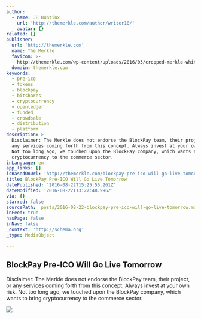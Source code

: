 ```yaml
---
author:
  - name: JP Buntinx
    url: 'http://themerkle.com/author/writer10/'
    avatar: {}
related: []
publisher:
  url: 'http://themerkle.com'
  name: The Merkle
  favicon: >-
    http://themerkle.com/wp-content/uploads/2016/03/cropped-merkle-white-1-192x192.png
  domain: themerkle.com
keywords:
  - pre-ico
  - tokens
  - blockpay
  - bitshares
  - cryptocurrency
  - openledger
  - funded
  - crowdsale
  - distribution
  - platform
description: >-
  Disclaimer: The Merkle does not endorse the BlockPay team, their project, or
  any services coming forth from this concept. Always invest at your own risk.
  Not too long ago, we touched upon the BlockPay company, which wants to bring
  cryptocurrency to the commerce sector.
inLanguage: en
app_links: []
isBasedOnUrl: 'http://themerkle.com/blockpay-pre-ico-will-go-live-tomorrow/'
title: BlockPay Pre-ICO Will Go Live Tomorrow
datePublished: '2016-08-22T15:25:55.261Z'
dateModified: '2016-08-22T13:27:48.996Z'
via: {}
starred: false
sourcePath: _posts/2016-08-22-blockpay-pre-ico-will-go-live-tomorrow.md
inFeed: true
hasPage: false
inNav: false
_context: 'http://schema.org'
_type: MediaObject

---
```

<article style=""><h1>BlockPay Pre-ICO Will Go Live Tomorrow</h1><p>Disclaimer: The Merkle does not endorse the BlockPay team, their project, or any services coming forth from this concept. Always invest at your own risk. Not too long ago, we touched upon the BlockPay company, which wants to bring cryptocurrency to the commerce sector.</p><img src="http://themerkle.com/wp-content/uploads/2016/08/shutterstock_149428370.jpg" /></article>